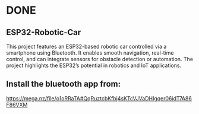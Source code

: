 # DONE
## ESP32-Robotic-Car
This project features an ESP32-based robotic car controlled via a smartphone using Bluetooth. It enables smooth navigation, real-time control, and can integrate sensors for obstacle detection or automation. The project highlights the ESP32’s potential in robotics and IoT applications.


## Install the bluetooth app from:
https://mega.nz/file/o1oRRaTA#QqRuztcbKfbj4sKTcVJVaDHIgqer06idT7A86F86VXM


